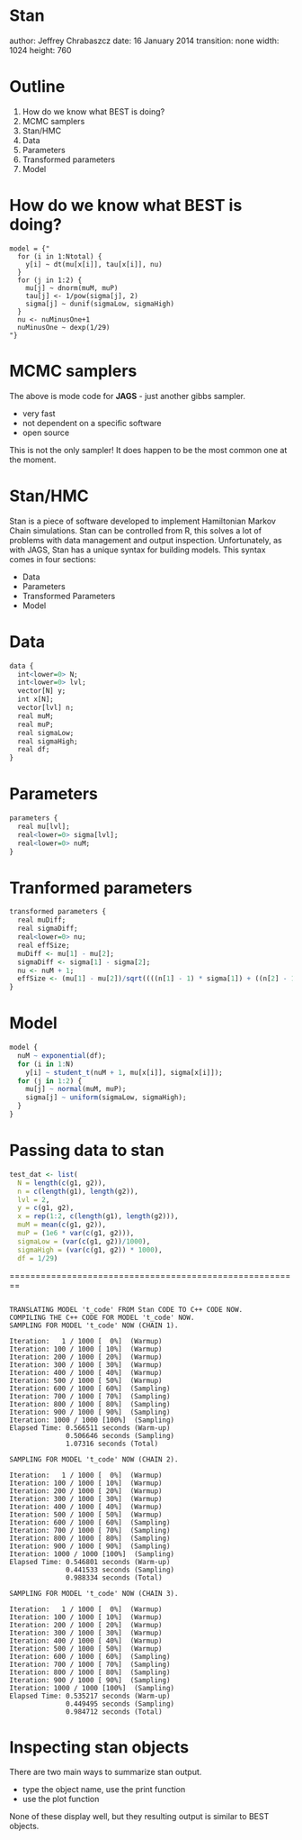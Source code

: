 <script type="text/javascript"
       src="http://cdn.mathjax.org/mathjax/latest/MathJax.js?config=TeX-AMS-MML_HTMLorMML">
</script>
<script type="text/x-mathjax-config">
 MathJax.Hub.Config({
   tex2jax: {inlineMath: [['$','$'], ['\\(','\\)']]}
 });
</script>

Stan
========================================================
author: Jeffrey Chrabaszcz
date: 16 January 2014
transition: none
width: 1024
height: 760




Outline
========================================================

1. How do we know what BEST is doing?
2. MCMC samplers
3. Stan/HMC
4. Data
5. Parameters
6. Transformed parameters
7. Model

How do we know what BEST is doing?
========================================================

```
model = {"
  for (i in 1:Ntotal) {
    y[i] ~ dt(mu[x[i]], tau[x[i]], nu)
  }
  for (j in 1:2) {
    mu[j] ~ dnorm(muM, muP)
    tau[j] <- 1/pow(sigma[j], 2)
    sigma[j] ~ dunif(sigmaLow, sigmaHigh)
  }
  nu <- nuMinusOne+1
  nuMinusOne ~ dexp(1/29)
"}
```

MCMC samplers
========================================================

The above is mode code for **JAGS** - just another gibbs sampler.

* very fast
* not dependent on a specific software
* open source

This is not the only sampler!
It does happen to be the most common one at the moment.

Stan/HMC
========================================================

Stan is a piece of software developed to implement Hamiltonian Markov Chain simulations.
Stan can be controlled from R, this solves a lot of problems with data management and output inspection.
Unfortunately, as with JAGS, Stan has a unique syntax for building models.
This syntax comes in four sections:

* Data
* Parameters
* Transformed Parameters
* Model

Data
========================================================


```r
data {
  int<lower=0> N;
  int<lower=0> lvl;
  vector[N] y;
  int x[N];
  vector[lvl] n;
  real muM;
  real muP;
  real sigmaLow;
  real sigmaHigh;
  real df;
}
```


Parameters
========================================================


```r
parameters {
  real mu[lvl];
  real<lower=0> sigma[lvl];
  real<lower=0> nuM;
}
```


Tranformed parameters
========================================================


```r
transformed parameters {
  real muDiff;
  real sigmaDiff;
  real<lower=0> nu;
  real effSize;
  muDiff <- mu[1] - mu[2];
  sigmaDiff <- sigma[1] - sigma[2];
  nu <- nuM + 1;
  effSize <- (mu[1] - mu[2])/sqrt((((n[1] - 1) * sigma[1]) + ((n[2] - 1) * sigma[2]))/(N - 2));
}
```


Model
========================================================


```r
model {
  nuM ~ exponential(df);
  for (i in 1:N)
    y[i] ~ student_t(nuM + 1, mu[x[i]], sigma[x[i]]);
  for (j in 1:2) {
    mu[j] ~ normal(muM, muP);
    sigma[j] ~ uniform(sigmaLow, sigmaHigh);
  }
}
```


Passing data to stan
========================================================


```r
test_dat <- list(
  N = length(c(g1, g2)),
  n = c(length(g1), length(g2)),
  lvl = 2,
  y = c(g1, g2),
  x = rep(1:2, c(length(g1), length(g2))),
  muM = mean(c(g1, g2)),
  muP = (1e6 * var(c(g1, g2))),
  sigmaLow = (var(c(g1, g2))/1000),
  sigmaHigh = (var(c(g1, g2)) * 1000),
  df = 1/29)
```


========================================================





```

TRANSLATING MODEL 't_code' FROM Stan CODE TO C++ CODE NOW.
COMPILING THE C++ CODE FOR MODEL 't_code' NOW.
SAMPLING FOR MODEL 't_code' NOW (CHAIN 1).
Iteration:   1 / 1000 [  0%]  (Warmup)Iteration: 100 / 1000 [ 10%]  (Warmup)Iteration: 200 / 1000 [ 20%]  (Warmup)Iteration: 300 / 1000 [ 30%]  (Warmup)Iteration: 400 / 1000 [ 40%]  (Warmup)Iteration: 500 / 1000 [ 50%]  (Warmup)Iteration: 600 / 1000 [ 60%]  (Sampling)Iteration: 700 / 1000 [ 70%]  (Sampling)Iteration: 800 / 1000 [ 80%]  (Sampling)Iteration: 900 / 1000 [ 90%]  (Sampling)Iteration: 1000 / 1000 [100%]  (Sampling)
Elapsed Time: 0.566511 seconds (Warm-up)
              0.506646 seconds (Sampling)
              1.07316 seconds (Total)

SAMPLING FOR MODEL 't_code' NOW (CHAIN 2).
Iteration:   1 / 1000 [  0%]  (Warmup)Iteration: 100 / 1000 [ 10%]  (Warmup)Iteration: 200 / 1000 [ 20%]  (Warmup)Iteration: 300 / 1000 [ 30%]  (Warmup)Iteration: 400 / 1000 [ 40%]  (Warmup)Iteration: 500 / 1000 [ 50%]  (Warmup)Iteration: 600 / 1000 [ 60%]  (Sampling)Iteration: 700 / 1000 [ 70%]  (Sampling)Iteration: 800 / 1000 [ 80%]  (Sampling)Iteration: 900 / 1000 [ 90%]  (Sampling)Iteration: 1000 / 1000 [100%]  (Sampling)
Elapsed Time: 0.546801 seconds (Warm-up)
              0.441533 seconds (Sampling)
              0.988334 seconds (Total)

SAMPLING FOR MODEL 't_code' NOW (CHAIN 3).
Iteration:   1 / 1000 [  0%]  (Warmup)Iteration: 100 / 1000 [ 10%]  (Warmup)Iteration: 200 / 1000 [ 20%]  (Warmup)Iteration: 300 / 1000 [ 30%]  (Warmup)Iteration: 400 / 1000 [ 40%]  (Warmup)Iteration: 500 / 1000 [ 50%]  (Warmup)Iteration: 600 / 1000 [ 60%]  (Sampling)Iteration: 700 / 1000 [ 70%]  (Sampling)Iteration: 800 / 1000 [ 80%]  (Sampling)Iteration: 900 / 1000 [ 90%]  (Sampling)Iteration: 1000 / 1000 [100%]  (Sampling)
Elapsed Time: 0.535217 seconds (Warm-up)
              0.449495 seconds (Sampling)
              0.984712 seconds (Total)
```


Inspecting stan objects
========================================================

There are two main ways to summarize stan output.

* type the object name, use the print function
* use the plot function

None of these display well, but they resulting output is similar to BEST objects.
